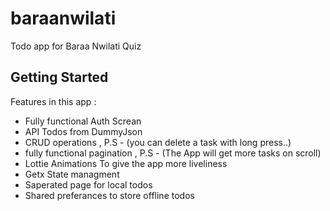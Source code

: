 # baraanwilati

Todo app for Baraa Nwilati Quiz

## Getting Started

Features in this app :

- Fully functional Auth Screan
- API Todos from DummyJson
- CRUD operations , P.S - (you can delete a task with long press..)
- fully functional pagination , P.S - (The App will get more tasks on scroll)
- Lottie Animations To give the app more liveliness
- Getx State managment
- Saperated page for local todos
- Shared preferances to store offline todos

